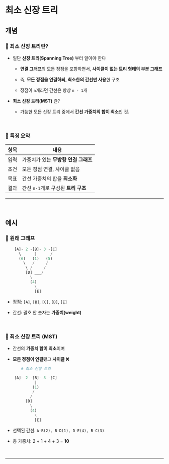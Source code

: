 # 최소 신장 트리

## 개념

### 🔷 최소 신장 트리란?

- 일단 **신장 트리(Spanning Tree)** 부터 알아야 한다

    - **연결 그래프**의 모든 정점을 포함하면서, **사이클이 없는 트리 형태의 부분 그래프**

    - 즉, **모든 정점을 연결하되, 최소한의 간선만 사용**한 구조

    - 정점이 `n`개라면 간선은 항상 `n - 1`개

- **최소 신장 트리(MST)** 란?

    - 가능한 모든 신장 트리 중에서 **간선 가중치의 합이 최소**인 것.

<br>

### 🔹 특징 요약
| 항목 | 내용                       |
| -- | ------------------------ |
| 입력 | 가중치가 있는 **무방향 연결 그래프**   |
| 조건 | 모든 정점 연결, 사이클 없음         |
| 목표 | 간선 가중치의 합을 **최소화**       |
| 결과 | 간선 `n-1`개로 구성된 **트리 구조** |
___
<br>

## 예시

### 🔶 원래 그래프
```py  
    [A]- 2 -[B]- 3 -[C]
      \      |      /
      (6)   (1)   (5)
        \   /     /
         \ /     /
         [D] ___/
           \
           (4)
             \
             [E]
```
- 정점: `[A]`, `[B]`, `[C]`, `[D]`, `[E]`

- 간선: 괄호 안 숫자는 **가중치(weight)**

<br>

### 🔷 최소 신장 트리 (MST)

- 간선의 **가중치 합이 최소**이며

- **모든 정점이 연결**됐고 **사이클 ❌**

```py
       # 최소 신장 트리

    [A]- 2 -[B]- 3 -[C]
             |      
            (1)   
            /     
           /     
         [D]
           \
           (4)
             \
             [E]
```

- 선택된 간선: `A-B(2), B-D(1), D-E(4), B-C(3)`

- 총 가중치: 2 + 1 + 4 + 3 = **10**

<br>

___

